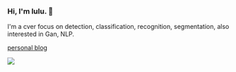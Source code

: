 ### Hi, I'm lulu. 👋

I'm a cver focus on detection, classification, recognition, segmentation, also interested in Gan, NLP.

[personal blog](http:note4lin.top)

![](https://github-readme-stats.vercel.app/api?username=yl305237731&show_icons=true&count_private=true&hide=prs&theme=default_repocard)

<!--
**yl305237731/yl305237731** is a ✨ _special_ ✨ repository because its `README.md` (this file) appears on your GitHub profile.

Here are some ideas to get you started:

- 🔭 I’m currently working on ...
- 🌱 I’m currently learning ...
- 👯 I’m looking to collaborate on ...
- 🤔 I’m looking for help with ...
- 💬 Ask me about ...
- 📫 How to reach me: ...
- 😄 Pronouns: ...
- ⚡ Fun fact: ...
-->
